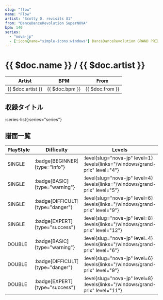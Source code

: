 ```yaml
---
slug: "flow"
name: "Flow"
artist: "Scotty D. revisits U1"
from: "DanceDanceRevolution SuperNOVA"
bpm: 140
series:
  - "nova-jp"
  - [:icon{name="simple-icons:windows"} DanceDanceRevolution GRAND PRIX (グランプリプレー)](/windows/grand-prix)
---
```


# {{ $doc.name }} / {{ $doc.artist }}

|Artist|BPM|From|
|------|---|----|
|{{ $doc.artist }}|{{ $doc.bpm }}|{{ $doc.from }}|

## 収録タイトル

:series-list{:series="series"}

## 譜面一覧

|PlayStyle|Difficulty|Levels|Notes|Movie|
|---------|----------|------|-----|-----|
|SINGLE| :badge[BEGINNER]{type="info"}|<div class="field is-grouped is-grouped-multiline"> :level{slug="nova-jp" level=1}  :levels{links="/windows/grand-prix" level="4"}</div>|111/0||
|SINGLE| :badge[BASIC]{type="warning"}|<div class="field is-grouped is-grouped-multiline"> :level{slug="nova-jp" level=4}  :levels{links="/windows/grand-prix" level="5"}</div>|161/17||
|SINGLE| :badge[DIFFICULT]{type="danger"}|<div class="field is-grouped is-grouped-multiline"> :level{slug="nova-jp" level=6}  :levels{links="/windows/grand-prix" level="9"}</div>|236/7||
|SINGLE| :badge[EXPERT]{type="success"}|<div class="field is-grouped is-grouped-multiline"> :level{slug="nova-jp" level=8}  :levels{links="/windows/grand-prix" level="12"}</div>|311/2||
|DOUBLE| :badge[BASIC]{type="warning"}|<div class="field is-grouped is-grouped-multiline"> :level{slug="nova-jp" level=4}  :levels{links="/windows/grand-prix" level="6"}</div>|171/17||
|DOUBLE| :badge[DIFFICULT]{type="danger"}|<div class="field is-grouped is-grouped-multiline"> :level{slug="nova-jp" level=6}  :levels{links="/windows/grand-prix" level="9"}</div>|237/9||
|DOUBLE| :badge[EXPERT]{type="success"}|<div class="field is-grouped is-grouped-multiline"> :level{slug="nova-jp" level=8}  :levels{links="/windows/grand-prix" level="11"}</div>|307/2||
